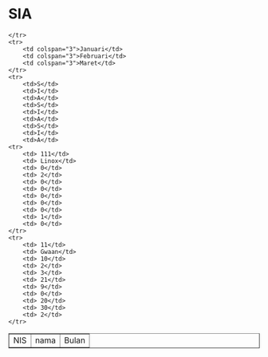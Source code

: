 # SIA
<html>
<body>
<table border="1">
    <tr>
        <td rowspan="3">NIS</td>
        <td rowspan="3">nama</td>
        <td colspan="9">Bulan</td>

    </tr>
    <tr>
        <td colspan="3">Januari</td>
        <td colspan="3">Februari</td>
        <td colspan="3">Maret</td>
    </tr>
    <tr>
        <td>S</td>
        <td>I</td>
        <td>A</td>
        <td>S</td>
        <td>I</td>
        <td>A</td>
        <td>S</td>
        <td>I</td>
        <td>A</td>
    <tr>
        <td> 111</td>
        <td> Linox</td>
        <td> 0</td>
        <td> 2</td>
        <td> 0</td>
        <td> 0</td>
        <td> 0</td>
        <td> 0</td>
        <td> 0</td>
        <td> 1</td>
        <td> 0</td>
    </tr>
    <tr>
        <td> 11</td>
        <td> Gwaan</td>
        <td> 10</td>
        <td> 2</td>
        <td> 3</td>
        <td> 21</td>
        <td> 9</td>
        <td> 0</td>
        <td> 20</td>
        <td> 30</td>
        <td> 2</td>
    </tr>
</table>
</body>
</html>

